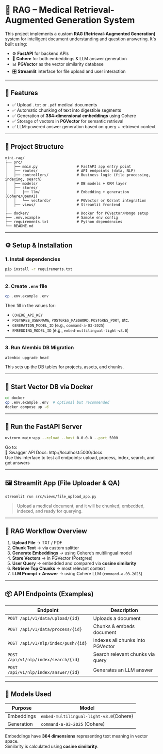 # 🧠 RAG – Medical Retrieval-Augmented Generation System

This project implements a custom **RAG (Retrieval-Augmented Generation)** system for intelligent document understanding and question answering. It's built using:

- ⚙️ **FastAPI** for backend APIs
- 🧠 **Cohere** for both embeddings & LLM answer generation
- 📊 **PGVector** as the vector similarity database
- 🎛️ **Streamlit** interface for file upload and user interaction

---

## 🔧 Features

- ✅ Upload `.txt` or `.pdf` medical documents
- ✅ Automatic chunking of text into digestible segments
- ✅ Generation of **384-dimensional embeddings** using Cohere
- ✅ Storage of vectors in **PGVector** for semantic retrieval
- ✅ LLM-powered answer generation based on query + retrieved context

---

## 📁 Project Structure

```
mini-rag/
├── src/
│   ├── main.py                  # FastAPI app entry point
│   ├── routes/                  # API endpoints (data, NLP)
│   ├── controllers/             # Business logic (file processing, indexing, search)
│   ├── models/                  # DB models + ORM layer
│   ├── stores/
│   │   ├── llm/                 # Embedding + generation (Cohere/OpenAI)
│   │   └── vectordb/            # PGVector or Qdrant integration
│   ├── views/                   # Streamlit frontend
│
├── docker/                      # Docker for PGVector/Mongo setup
├── .env.example                 # Sample env config
├── requirements.txt             # Python dependencies
└── README.md
```

---

## ⚙️ Setup & Installation

### 1. Install dependencies

```bash
pip install -r requirements.txt
```

---

### 2. Create `.env` file

```bash
cp .env.example .env
```

Then fill in the values for:
- `COHERE_API_KEY`
- `POSTGRES_USERNAME`, `POSTGRES_PASSWORD`, `POSTGRES_PORT`, etc.
- `GENERATION_MODEL_ID` (e.g., `command-a-03-2025`)
- `EMBEDDING_MODEL_ID` (e.g., `embed-multilingual-light-v3.0`)

---

### 3. Run Alembic DB Migration

```bash
alembic upgrade head
```

This sets up the DB tables for projects, assets, and chunks.

---

## 🐳 Start Vector DB via Docker

```bash
cd docker
cp .env.example .env  # optional but recommended
docker compose up -d
```

---

## 🚀 Run the FastAPI Server

```bash
uvicorn main:app --reload --host 0.0.0.0 --port 5000
```

Go to:  
📄 Swagger API Docs: http://localhost:5000/docs  
Use this interface to test all endpoints: upload, process, index, search, and get answers

---

## 🖼️ Streamlit App (File Uploader & QA)

```bash
streamlit run src/views/file_upload_app.py
```

> Upload a medical document, and it will be chunked, embedded, indexed, and ready for querying.

---

## 🔎 RAG Workflow Overview

1. **Upload File** → TXT / PDF  
2. **Chunk Text** → via custom splitter  
3. **Generate Embeddings** → using Cohere’s multilingual model  
4. **Store Vectors** → in PGVector (Postgres)  
5. **User Query** → embedded and compared via **cosine similarity**  
6. **Retrieve Top Chunks** → most relevant context  
7. **LLM Prompt + Answer** → using Cohere LLM (`command-a-03-2025`)  

---

## 📦 API Endpoints (Examples)

| Endpoint                            | Description                           |
|-------------------------------------|---------------------------------------|
| `POST /api/v1/data/upload/{id}`     | Uploads a document                    |
| `POST /api/v1/data/process/{id}`    | Chunks & embeds document              |
| `POST /api/v1/nlp/index/push/{id}`  | Indexes all chunks into PGVector      |
| `POST /api/v1/nlp/index/search/{id}`| Search relevant chunks via query      |
| `POST /api/v1/nlp/index/answer/{id}`| Generates an LLM answer               |

---

## 🧠 Models Used

| Purpose     | Model                                  |
|-------------|----------------------------------------|
| Embeddings  | `embed-multilingual-light-v3.0`(Cohere)|
| Generation  | `command-a-03-2025` (Cohere)           |

Embeddings have **384 dimensions** representing text meaning in vector space.  
Similarity is calculated using **cosine similarity**.



